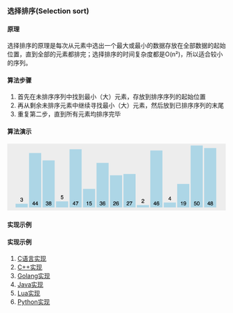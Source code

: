 ### 选择排序(Selection sort)
#### 原理
选择排序的原理是每次从元素中选出一个最大或最小的数据存放在全部数据的起始位置，直到全部的元素都排完；选择排序的时间复杂度都是O(n²)，所以适合较小的序列。

#### 算法步骤
1. 首先在未排序序列中找到最小（大）元素，存放到排序序列的起始位置  
2. 再从剩余未排序元素中继续寻找最小（大）元素，然后放到已排序序列的末尾  
3. 重复第二步，直到所有元素均排序完毕  

#### 算法演示
![selection](https://github.com/usthooz/algorithm/blob/master/sort/img/selection.gif)

#### 实现示例
#### 实现示例
1. [C语言实现](https://github.com/usthooz/algorithm/blob/master/sort/%E5%86%92%E6%B3%A1%E6%8E%92%E5%BA%8F/bubble.c)  
2. [C++实现](https://github.com/usthooz/algorithm/blob/master/sort/%E5%86%92%E6%B3%A1%E6%8E%92%E5%BA%8F/bubble.cpp)  
3. [Golang实现](https://github.com/usthooz/algorithm/blob/master/sort/%E5%86%92%E6%B3%A1%E6%8E%92%E5%BA%8F/bubble.go)  
4. [Java实现](https://github.com/usthooz/algorithm/blob/master/sort/%E5%86%92%E6%B3%A1%E6%8E%92%E5%BA%8F/bubble.java)  
5. [Lua实现](https://github.com/usthooz/algorithm/blob/master/sort/%E5%86%92%E6%B3%A1%E6%8E%92%E5%BA%8F/bubble.lua)  
6. [Python实现](https://github.com/usthooz/algorithm/blob/master/sort/%E5%86%92%E6%B3%A1%E6%8E%92%E5%BA%8F/bubble.py)  